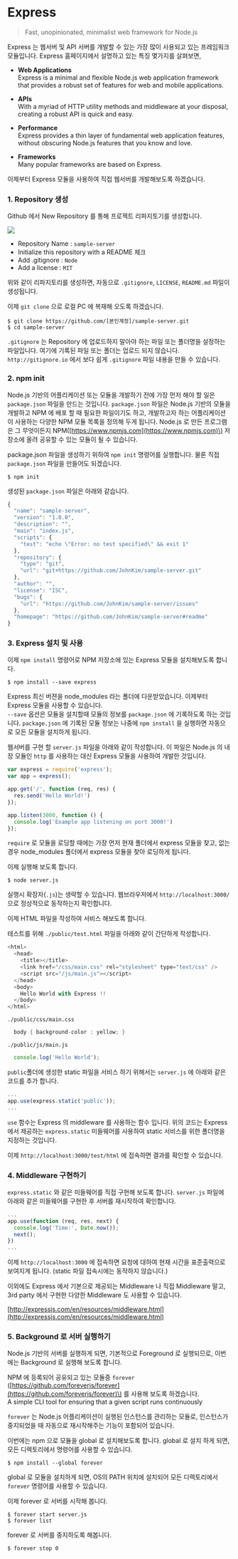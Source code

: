 # Express

> Fast, unopinionated, minimalist web framework for Node.js

Express 는 웹서버 및 API 서버를 개발할 수 있는 가장 많이 사용되고 있는 프레임워크 모듈입니다. Express 홈페이지에서 설명하고 있는 특징 몇가지를 살펴보면,

* **Web Applications**  
  Express is a minimal and flexible Node.js web application framework that provides a robust set of features for web and mobile applications.

* **APIs**  
  With a myriad of HTTP utility methods and middleware at your disposal, creating a robust API is quick and easy.

* **Performance**  
  Express provides a thin layer of fundamental web application features, without obscuring Node.js features that you know and love.

* **Frameworks**  
  Many popular frameworks are based on Express.

이제부터 Express 모듈을 사용하여 직접 웹서버를 개발해보도록 하겠습니다.

### 1. Repository 생성

Github 에서 New Repository 를 통해 프로젝트 리파지토기를 생성합니다.

![](/images/newRepository.png)

* Repository Name : `sample-server`
* Initialize this repository with a README 체크
* Add .gitignore : `Node`
* Add a license : `MIT`

위와 같이 리파지토리를 생성하면, 자동으로 `.gitignore`, `LICENSE`, `README.md` 파일이 생성됩니다.

이제 `git clone` 으로 로컬 PC 에 복재해 오도록 하겠습니다.

```
$ git clone https://github.com/[본인계정]/sample-server.git
$ cd sample-server
```

`.gitignore` 는 Repository 에 업로드하지 말아야 하는 파일 또는 폴더명을 설정하는 파일입니다. 여기에 기록된 파일 또는 폴더는 업로드 되지 않습니다. `http://gitignore.io` 에서 보다 쉽게 `.gitignore` 파일 내용을 만들 수 있습니다.

### 2. npm init

Node.js 기반의 어플리케이션 또는 모듈을 개발하기 전에 가장 먼저 해야 할 일은 `package.json` 파일을 만드는 것입니다. `package.json` 파일은 Node.js 기반의 모듈을 개발하고 NPM 에 배포 할 때 필요한 파일이기도 하고, 개발하고자 하는 어플리케이션이 사용하는 다양한 NPM 모듈 목록을 정의해 두게 됩니다. Node.js 로 만든 프로그램은 그 무엇이든지 NPM\([https://www.npmjs.com](https://www.npmjs.com)\) 저장소에 올려 공유할 수 있는 모듈이 될 수 있습니다.

package.json 파일을 생성하기 위하여 `npm init` 명령어를 실행합니다. 물론 직접 `package.json` 파일을 만들어도 되겠습니다.

```
$ npm init
```

생성된 `package.json` 파일은 아래와 같습니다.

```js
{
  "name": "sample-server",
  "version": "1.0.0",
  "description": "",
  "main": "index.js",
  "scripts": {
    "test": "echo \"Error: no test specified\" && exit 1"
  },
  "repository": {
    "type": "git",
    "url": "git+https://github.com/JohnKim/sample-server.git"
  },
  "author": "",
  "license": "ISC",
  "bugs": {
    "url": "https://github.com/JohnKim/sample-server/issues"
  },
  "homepage": "https://github.com/JohnKim/sample-server#readme"
}
```

### 3. Express 설치 및 사용

이제 `npm install` 명령어로 NPM 저장소에 있는 Express 모듈을 설치해보도록 합니다.

```
$ npm install --save express
```

Express 최신 버젼을 node\_modules 라는 폴더에 다운받았습니다. 이제부터 Express 모듈을 사용할 수 있습니다.  
`--save` 옵션은 모듈을 설치할때 모듈의 정보를 `package.json` 에 기록하도록 하는 것입니다. `package.json` 에 기록된 모듈 정보는 나중에 `npm install` 을 실행하면 자동으로 모든 모듈을 설치하게 됩니다.

웹서버를 구현 할 `server.js` 파일을 아래와 같이 작성합니다. 이 파일은 Node.js 의 내장 모듈인 `http` 를 사용하는 대신 Express 모듈을 사용하여 개발한 것입니다.

```js
var express = require('express');
var app = express();

app.get('/', function (req, res) {
  res.send('Hello World!')
});

app.listen(3000, function () {
  console.log('Example app listening on port 3000!')
});
```

`require` 로 모듈을 로딩할 때에는 가장 먼저 현재 폴더에서 express 모듈을 찾고, 없는 경우 node\_modules 폴더에서 express 모듈을 찾아 로딩하게 됩니다.

이제 실행해 보도록 합니다.

```
$ node server.js
```

실행시 확장자\(`.js`\)는 생략할 수 있습니다. 웹브라우저에서 `http://localhost:3000/` 으로 정상적으로 동작하는지 확인합니다.

이제 HTML 파일을 작성하여 서비스 해보도록 합니다.

테스트를 위해 `./public/test.html` 파일을 아래와 같이 간단하게 작성합니다.

```js
<html>
  <head>
    <title></title>
    <link href="/css/main.css" rel="stylesheet" type="text/css" />
    <script src="/js/main.js"></script>
  </head>
  <body>
    Hello World with Express !!
  </body>
</html>
```

`./public/css/main.css`

```java
  body { background-color : yellow; }
```

`./public/js/main.js`

```js
  console.log('Hello World');
```

`public`폴더에 생성한 static 파일을 서비스 하기 위해서는 `server.js` 에 아래와 같은 코드를 추가 합니다.

```js
...
app.use(express.static('public'));
...
```

`use` 함수는 Express 의 middleware 를 사용하는 함수 입니다. 위의 코드는 Express에서 제공하는 `express.static` 미들웨어를 사용하여 static 서비스를 위한 폴더명을 지정하는 것입니다.

이제 `http://localhost:3000/test/html` 에 접속하면 결과를 확인할 수 있습니다.

### 4. Middleware 구현하기

`express.static` 와 같은 미들웨어를 직접 구현해 보도록 합니다. `server.js` 파일에 아래와 같은 미들웨어를 구현한 후 서버를 재시작하여 확인합니다.

```js
...
app.use(function (req, res, next) {
  console.log('Time:', Date.now());
  next();
})
...
```

이제 `http://localhost:3000` 에 접속하면 요청에 대하여 현재 시간을 표준출력으로 보여지게 됩니다. \(static 파일 접속시에는 동작하지 않습니다.\)

이외에도 Express 에서 기본으로 제공되는 Middleware 나 직접 Middleware 말고, 3rd party 에서 구현한 다양한 Middleware 도 사용할 수 있습니다.

[http://expressjs.com/en/resources/middleware.html](http://expressjs.com/en/resources/middleware.html)

### 5. Background 로 서버 실행하기

Node.js 기반의 서버를 실행하게 되면, 기본적으로 Foreground 로 실행되므로, 이번에는 Background 로 실행해 보도록 합니다.

NPM 에 등록되어 공유되고 있는 모듈중 `forever` \([https://github.com/foreverjs/forever](https://github.com/foreverjs/forever)\) 를 사용해 보도록 하겠습니다.  
A simple CLI tool for ensuring that a given script runs continuously

`forever` 는 Node.js 어플리케이션이 실행된 인스턴스를 관리하는 모듈로, 인스턴스가 중지되었을 때 자동으로 재시작해주는 기능이 포함되어 있습니다.

이번에는 npm 으로 모듈을 global 로 설치해보도록 합니다. global 로 설치 하게 되면, 모든 디렉토리에서 명령어를 사용할 수 있습니다.

```
$ npm install --global forever
```

global 로 모듈을 설치하게 되면, OS의 PATH 위치에 설치되어 모든 디렉토리에서 `forever` 명령어를 사용할 수 있습니다.

이제 forever 로 서버를 시작해 봅니다.

```
$ forever start server.js
$ forever list
```

forever 로 서버를 중지하도록 해봅니다.

```
$ forever stop 0
```



